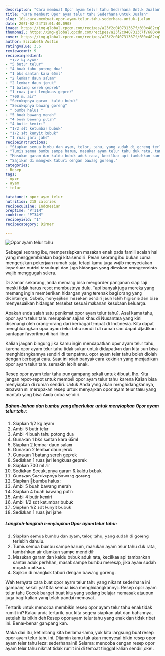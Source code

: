 ```yaml
---
description: "Cara membuat Opor ayam telur tahu Sederhana Untuk Jualan"
title: "Cara membuat Opor ayam telur tahu Sederhana Untuk Jualan"
slug: 101-cara-membuat-opor-ayam-telur-tahu-sederhana-untuk-jualan
date: 2021-02-24T15:01:40.090Z
image: https://img-global.cpcdn.com/recipes/a23f2c040731367f/680x482cq70/opor-ayam-telur-tahu-foto-resep-utama.jpg
thumbnail: https://img-global.cpcdn.com/recipes/a23f2c040731367f/680x482cq70/opor-ayam-telur-tahu-foto-resep-utama.jpg
cover: https://img-global.cpcdn.com/recipes/a23f2c040731367f/680x482cq70/opor-ayam-telur-tahu-foto-resep-utama.jpg
author: Elizabeth Austin
ratingvalue: 3.6
reviewcount: 9
recipeingredient:
- "1/2 kg ayam"
- "5 butir telur"
- "4 buah tahu potong dua"
- "1 bks santan kara 65ml"
- "2 lembar daun salam"
- "2 lembar daun jeruk"
- "1 batang sereh geprek"
- "1 ruas jari lengkuas geprek"
- "700 ml air"
- "Secukupnya garam  kaldu bubuk"
- "Secukupnya bawang goreng"
- " bumbu halus "
- "5 buah bawang merah"
- "4 buah bawang putih"
- "4 butir kemiri"
- "1/2 sdt ketumbar bubuk"
- "1/2 sdt kunyit bubuk"
- "1 ruas jari jahe"
recipeinstructions:
- "Siapkan semua bumbu dan ayam, telor, tahu, yang sudah di goreng terlebih dahulu."
- "Tumis semua bumbu sampe harum, masukan ayam telur tahu duk rata, tambahkan air diamkan sampe mendidih"
- "Masukan garam dan kaldu bubuk aduk rata, kecilkan api tambahkan santan aduk perlahan, masak sampe bumbu meresap, jika ayam sudah empuk matikan."
- "Sajikan di mangkok taburi dengan bawang goreng."
categories:
- Resep
tags:
- opor
- ayam
- telur

katakunci: opor ayam telur 
nutrition: 218 calories
recipecuisine: Indonesian
preptime: "PT11M"
cooktime: "PT34M"
recipeyield: "1"
recipecategory: Dinner

---
```



![Opor ayam telur tahu](https://img-global.cpcdn.com/recipes/a23f2c040731367f/680x482cq70/opor-ayam-telur-tahu-foto-resep-utama.jpg)

Sebagai seorang ibu, mempersiapkan masakan enak pada famili adalah hal yang menggembirakan bagi kita sendiri. Peran seorang ibu bukan cuma mengerjakan pekerjaan rumah saja, tetapi kamu juga wajib menyediakan keperluan nutrisi tercukupi dan juga hidangan yang dimakan orang tercinta wajib menggugah selera.

Di zaman  sekarang, anda memang bisa mengorder panganan siap saji meski tidak harus repot membuatnya dulu. Tapi banyak juga mereka yang memang ingin memberikan hidangan yang terenak bagi orang yang dicintainya. Sebab, menyajikan masakan sendiri jauh lebih higienis dan bisa menyesuaikan hidangan tersebut sesuai makanan kesukaan keluarga. 



Apakah anda salah satu penikmat opor ayam telur tahu?. Asal kamu tahu, opor ayam telur tahu merupakan sajian khas di Nusantara yang kini disenangi oleh orang-orang dari berbagai tempat di Indonesia. Kita dapat menghidangkan opor ayam telur tahu sendiri di rumah dan dapat dijadikan santapan favoritmu di hari libur.

Kalian jangan bingung jika kamu ingin mendapatkan opor ayam telur tahu, karena opor ayam telur tahu tidak sukar untuk didapatkan dan kita pun bisa menghidangkannya sendiri di tempatmu. opor ayam telur tahu boleh diolah dengan berbagai cara. Saat ini telah banyak cara kekinian yang menjadikan opor ayam telur tahu semakin lebih enak.

Resep opor ayam telur tahu pun gampang sekali untuk dibuat, lho. Kita jangan repot-repot untuk membeli opor ayam telur tahu, karena Kalian bisa menyiapkan di rumah sendiri. Untuk Anda yang akan menghidangkannya, dibawah ini merupakan resep untuk menyajikan opor ayam telur tahu yang mantab yang bisa Anda coba sendiri.

<!--inarticleads1-->

##### Bahan-bahan dan bumbu yang diperlukan untuk menyiapkan Opor ayam telur tahu:

1. Siapkan 1/2 kg ayam
1. Ambil 5 butir telur
1. Ambil 4 buah tahu potong dua
1. Gunakan 1 bks santan kara 65ml
1. Siapkan 2 lembar daun salam
1. Gunakan 2 lembar daun jeruk
1. Gunakan 1 batang sereh geprek
1. Sediakan 1 ruas jari lengkuas geprek
1. Siapkan 700 ml air
1. Sediakan Secukupnya garam &amp; kaldu bubuk
1. Gunakan Secukupnya bawang goreng
1. Siapkan  📍bumbu halus :
1. Ambil 5 buah bawang merah
1. Siapkan 4 buah bawang putih
1. Ambil 4 butir kemiri
1. Ambil 1/2 sdt ketumbar bubuk
1. Siapkan 1/2 sdt kunyit bubuk
1. Sediakan 1 ruas jari jahe




<!--inarticleads2-->

##### Langkah-langkah menyiapkan Opor ayam telur tahu:

1. Siapkan semua bumbu dan ayam, telor, tahu, yang sudah di goreng terlebih dahulu.
1. Tumis semua bumbu sampe harum, masukan ayam telur tahu duk rata, tambahkan air diamkan sampe mendidih
1. Masukan garam dan kaldu bubuk aduk rata, kecilkan api tambahkan santan aduk perlahan, masak sampe bumbu meresap, jika ayam sudah empuk matikan.
1. Sajikan di mangkok taburi dengan bawang goreng.




Wah ternyata cara buat opor ayam telur tahu yang nikamt sederhana ini gampang sekali ya! Kita semua bisa menghidangkannya. Resep opor ayam telur tahu Cocok banget buat kita yang sedang belajar memasak ataupun juga bagi kalian yang telah pandai memasak.

Tertarik untuk mencoba membikin resep opor ayam telur tahu enak tidak rumit ini? Kalau anda tertarik, yuk kita segera siapkan alat dan bahannya, setelah itu bikin deh Resep opor ayam telur tahu yang enak dan tidak ribet ini. Benar-benar gampang kan. 

Maka dari itu, ketimbang kita berlama-lama, yuk kita langsung buat resep opor ayam telur tahu ini. Dijamin kamu tak akan menyesal bikin resep opor ayam telur tahu lezat sederhana ini! Selamat mencoba dengan resep opor ayam telur tahu nikmat tidak rumit ini di tempat tinggal kalian sendiri,oke!.

